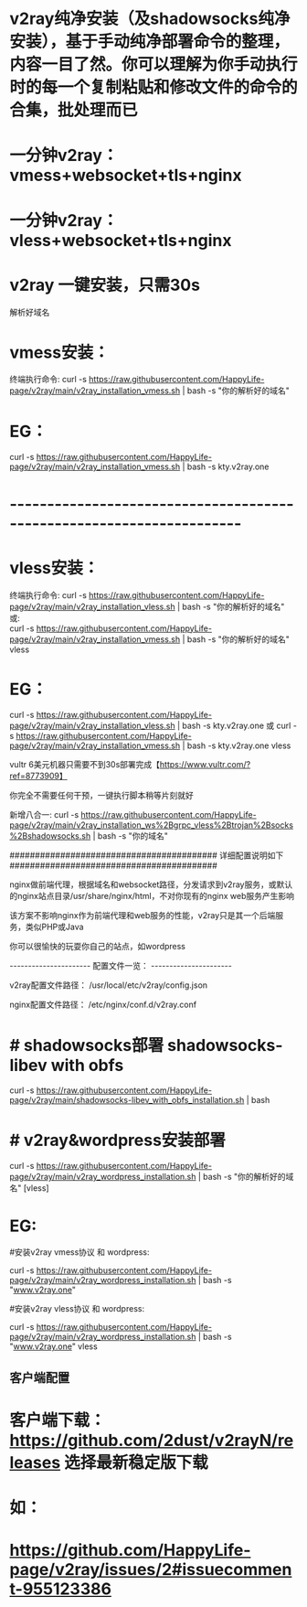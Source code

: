 # v2ray纯净安装（及shadowsocks纯净安装），基于手动纯净部署命令的整理，内容一目了然。你可以理解为你手动执行时的每一个复制粘贴和修改文件的命令的合集，批处理而已
# 一分钟v2ray：vmess+websocket+tls+nginx
# 一分钟v2ray：vless+websocket+tls+nginx
# v2ray 一键安装，只需30s

解析好域名

# vmess安装：

终端执行命令: curl -s https://raw.githubusercontent.com/HappyLife-page/v2ray/main/v2ray_installation_vmess.sh | bash -s "你的解析好的域名"
# EG：
curl -s https://raw.githubusercontent.com/HappyLife-page/v2ray/main/v2ray_installation_vmess.sh | bash -s kty.v2ray.one

# ---------------------------------------------------------------------

# vless安装：  

终端执行命令: 
curl -s https://raw.githubusercontent.com/HappyLife-page/v2ray/main/v2ray_installation_vless.sh | bash -s "你的解析好的域名"  
或:   
curl -s https://raw.githubusercontent.com/HappyLife-page/v2ray/main/v2ray_installation_vmess.sh | bash -s "你的解析好的域名" vless  

# EG：  
curl -s https://raw.githubusercontent.com/HappyLife-page/v2ray/main/v2ray_installation_vless.sh | bash -s kty.v2ray.one
或
curl -s https://raw.githubusercontent.com/HappyLife-page/v2ray/main/v2ray_installation_vmess.sh | bash -s kty.v2ray.one vless

vultr 6美元机器只需要不到30s部署完成【https://www.vultr.com/?ref=8773909】

你完全不需要任何干预，一键执行脚本稍等片刻就好

新增八合一:
curl -s https://raw.githubusercontent.com/HappyLife-page/v2ray/main/v2ray_installation_ws%2Bgrpc_vless%2Btrojan%2Bsocks%2Bshadowsocks.sh | bash -s "你的域名"

######################################### 详细配置说明如下 #########################################

nginx做前端代理，根据域名和websocket路径，分发请求到v2ray服务，或默认的nginx站点目录/usr/share/nginx/html，不对你现有的nginx web服务产生影响

该方案不影响nginx作为前端代理和web服务的性能，v2ray只是其一个后端服务，类似PHP或Java

你可以很愉快的玩耍你自己的站点，如wordpress

---------------------- 配置文件一览： ----------------------

v2ray配置文件路径： /usr/local/etc/v2ray/config.json

nginx配置文件路径： /etc/nginx/conf.d/v2ray.conf


# # shadowsocks部署 shadowsocks-libev with obfs
curl -s https://raw.githubusercontent.com/HappyLife-page/v2ray/main/shadowsocks-libev_with_obfs_installation.sh | bash

# # v2ray&wordpress安装部署
curl -s https://raw.githubusercontent.com/HappyLife-page/v2ray/main/v2ray_wordpress_installation.sh | bash -s "你的解析好的域名" [vless]
# EG:
#安装v2ray vmess协议 和 wordpress:

curl -s https://raw.githubusercontent.com/HappyLife-page/v2ray/main/v2ray_wordpress_installation.sh | bash -s "www.v2ray.one"

#安装v2ray vless协议 和 wordpress:

curl -s https://raw.githubusercontent.com/HappyLife-page/v2ray/main/v2ray_wordpress_installation.sh | bash -s "www.v2ray.one" vless

## 客户端配置
# 客户端下载： https://github.com/2dust/v2rayN/releases  选择最新稳定版下载
# 如：
# https://github.com/HappyLife-page/v2ray/issues/2#issuecomment-955123386

